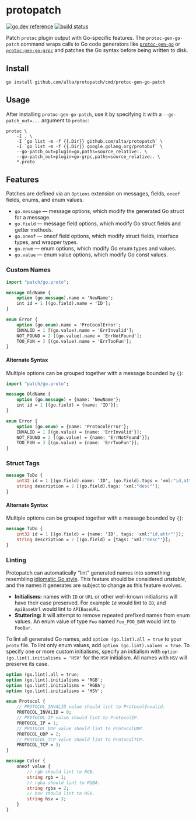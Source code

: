 # protopatch

[![go.dev reference](https://img.shields.io/badge/go.dev-reference-007d9c?logo=go&logoColor=white)](https://pkg.go.dev/github.com/alta/protopatch) [![build status](https://img.shields.io/github/workflow/status/alta/protopatch/Go.svg)](https://github.com/alta/protopatch/actions)

Patch `protoc` plugin output with Go-specific features. The `protoc-gen-go-patch` command wraps calls to Go code generators like [`protoc-gen-go`](https://pkg.go.dev/google.golang.org/protobuf/cmd/protoc-gen-go) or [`protoc-gen-go-grpc`](https://pkg.go.dev/google.golang.org/grpc/cmd/protoc-gen-go-grpc) and patches the Go syntax before being written to disk.

## Install

`go install github.com/alta/protopatch/cmd/protoc-gen-go-patch`

## Usage

After installing `protoc-gen-go-patch`, use it by specifying it with a `--go-patch_out=...` argument to `protoc`:

```shell
protoc \
	-I . \
	-I `go list -m -f {{.Dir}} github.com/alta/protopatch` \
	-I `go list -m -f {{.Dir}} google.golang.org/protobuf` \
	--go-patch_out=plugin=go,paths=source_relative:. \
	--go-patch_out=plugin=go-grpc,paths=source_relative:. \
	*.proto
```

## Features

Patches are defined via an `Options` extension on messages, fields, `oneof` fields, enums, and enum values.

- `go.message` — message options, which modify the generated Go struct for a message.
- `go.field` — message field options, which modify Go struct fields and getter methods.
- `go.oneof` — oneof field options, which modify struct fields, interface types, and wrapper types.
- `go.enum` — enum options, which modify Go enum types and values.
- `go.value` — enum value options, which modify Go const values.

### Custom Names

```proto
import "patch/go.proto";

message OldName {
	option (go.message).name = 'NewName';
	int id = 1 [(go.field).name = 'ID'];
}

enum Error {
	option (go.enum).name = 'ProtocolError';
	INVALID = 1 [(go.value).name = 'ErrInvalid'];
	NOT_FOUND = 2 [(go.value).name = 'ErrNotFound'];
	TOO_FUN = 3 [(go.value).name = 'ErrTooFun'];
}
```

#### Alternate Syntax

Multiple options can be grouped together with a message bounded by `{}`:

```proto
import "patch/go.proto";

message OldName {
	option (go.message) = {name: 'NewName'};
	int id = 1 [(go.field) = {name: 'ID'}];
}

enum Error {
	option (go.enum) = {name: 'ProtocolError'};
	INVALID = 1 [(go.value) = {name: 'ErrInvalid'}];
	NOT_FOUND = 2 [(go.value) = {name: 'ErrNotFound'}];
	TOO_FUN = 3 [(go.value) = {name: 'ErrTooFun'}];
}
```

### Struct Tags

```proto
message ToDo {
	int32 id = 1 [(go.field).name: 'ID', (go.field).tags = 'xml:"id,attr"'];
	string description = 2 [(go.field).tags: 'xml:"desc"'];
}
```

#### Alternate Syntax

Multiple options can be grouped together with a message bounded by `{}`:

```proto
message ToDo {
	int32 id = 1 [(go.field) = {name: 'ID', tags: 'xml:"id,attr"'}];
	string description = 2 [(go.field) = {tags: 'xml:"desc"'}];
}
```

### Linting

Protopatch can automatically “lint” generated names into something resembling [idiomatic Go style](https://golang.org/doc/effective_go.html#names). This feature should be considered *unstable*, and the names it generates are subject to change as this feature evolves.

- **Initialisms:** names with `ID` or `URL` or other well-known initialisms will have their case preserved. For example `Id` would lint to `ID`, and `ApiBaseUrl` would lint to `APIBaseURL`.
- **Stuttering:** it will attempt to remove repeated prefixed names from enum values. An enum value of type `Foo` named `Foo_FOO_BAR` would lint to `FooBar`.

To lint all generated Go names, add `option (go.lint).all = true` to your `proto` file. To lint only enum values, add `option (go.lint).values = true`. To specify one or more custom initialisms, specify an initialism with `option (go.lint).initialisms = 'HSV'` for the `HSV` initialism. All names with `HSV` will preserve its case.

```proto
option (go.lint).all = true;
option (go.lint).initialisms = 'RGB';
option (go.lint).initialisms = 'RGBA';
option (go.lint).initialisms = 'HSV';

enum Protocol {
	// PROTOCOL_INVALID value should lint to ProtocolInvalid.
	PROTOCOL_INVALID = 0;
	// PROTOCOL_IP value should lint to ProtocolIP.
	PROTOCOL_IP = 1;
	// PROTOCOL_UDP value should lint to ProtocolUDP.
	PROTOCOL_UDP = 2;
	// PROTOCOL_TCP value should lint to ProtocolTCP.
	PROTOCOL_TCP = 3;
}

message Color {
	oneof value {
		// rgb should lint to RGB.
		string rgb = 1;
		// rgba should lint to RGBA.
		string rgba = 2;
		// hsv should lint to HSV.
		string hsv = 3;
	}
}
```
